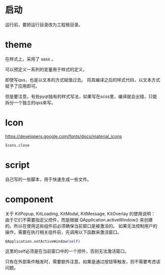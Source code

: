 # 启动

运行前，要把运行目录改为工程根目录。

# theme

在样式上，采用了 sass 。

可以预定义一系列的变量用于样式的定义。

即使写qss，也是以文本的方式赋值过去。 将其编译之后的样式代码，以文本方式赋予了应用即可。

但是要注意，有些pyqt独有的样式写法，如果写在scss里，编译就会出错，只能拆分一个独立的qss来写。

# Icon

https://developers.google.com/fonts/docs/material_icons

``` python
Icons.close
```


# script

自己写的一些脚本，用于快速生成一些文件。


# component

关于 KitPopup, KitLoading, KitModal, KitMessage, KitOverlay 的使用说明：
由于它们不需要指定父控件，而是根据 QApplication.activeWindow() 来创建的。所以在使用这些组件前必须确保当前窗口是被激活的。
如果无法控制用户的操作，需要在执行相关组件前，先调用以下函数来激活窗口。

``` python 
QApplication.setActiveWindow(self)
```

这里的self必须是在当前窗口中的一个控件，否则无法激活窗口。

只有在外部条件触发时，需要额外注意。如果是通过按钮等触发，则不需要考虑该问题。

